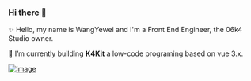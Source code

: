 ### Hi there 👋

✨ Hello, my name is WangYewei and I'm a Front End Engineer, the 06k4 Studio owner.

🔭 I’m currently building **[K4Kit](https://github.com/WangYeWei/K4Kit)** a low-code programing based on vue 3.x.

[![image](https://user-images.githubusercontent.com/49926816/149354261-ae802b44-995e-42a7-adf8-cde10d09d2e1.png)](https://github.com/WangYeWei/K4Kit)

<!-- My name is Dima and i'm a creator from Tel Aviv, Israel. I'm excited about web technologies, developer UX and tooling.



<!--
**WangYeWei/WangyeWei** is a ✨ _special_ ✨ repository because its `README.md` (this file) appears on your GitHub profile.

Here are some ideas to get you started:

- 🔭 I’m currently working on ...
- 🌱 I’m currently learning ...
- 👯 I’m looking to collaborate on ...
- 🤔 I’m looking for help with ...
- 💬 Ask me about ...
- 📫 How to reach me: ...
- 😄 Pronouns: ...
- ⚡ Fun fact: ...
-->
